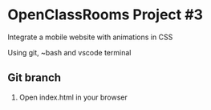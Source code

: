 # OpenClassRooms Project #3

Integrate a mobile website with animations in CSS

Using git, ~bash and vscode terminal

## Git branch

1. Open index.html in your browser
